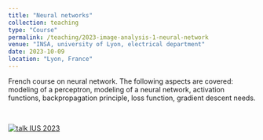 ```yaml
---
title: "Neural networks"
collection: teaching
type: "Course"
permalink: /teaching/2023-image-analysis-1-neural-network
venue: "INSA, university of Lyon, electrical department"
date: 2023-10-09
location: "Lyon, France"
---
```


French course on neural network. The following aspects are covered: modeling of a perceptron, modeling of a neural network, activation functions, backpropagation principle, loss function, gradient descent needs.

<br>

[![talk IUS 2023](https://olivier-bernard-creatis.github.io//images//teaching_neural_network_2023.png)](https://olivier-bernard-creatis.github.io//files//teaching_neural_network_2023.pdf)





